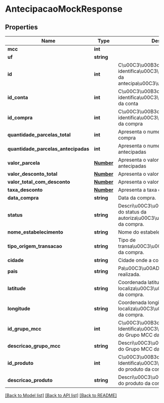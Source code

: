 # AntecipacaoMockResponse

## Properties
Name | Type | Description | Notes
------------ | ------------- | ------------- | -------------
**mcc** | **int** |  | [optional] 
**uf** | **string** |  | [optional] 
**id** | **int** | C\u00C3\u00B3digo de identifica\u00C3\u00A7\u00C3\u00A3o da antecipa\u00C3\u00A7\u00C3\u00A3o | [optional] 
**id_conta** | **int** | C\u00C3\u00B3digo de identifica\u00C3\u00A7\u00C3\u00A3o da conta | [optional] 
**id_compra** | **int** | C\u00C3\u00B3digo de identifica\u00C3\u00A7\u00C3\u00A3o da compra | [optional] 
**quantidade_parcelas_total** | **int** | Apresenta o numero total de parcelas da compra | [optional] 
**quantidade_parcelas_antecipadas** | **int** | Apresenta o numero de parcelas antecipadas | [optional] 
**valor_parcela** | [**Number**](Number.md) | Apresenta o valor de cada parcela antecipadas | [optional] 
**valor_desconto_total** | [**Number**](Number.md) | Apresenta o valor total do desconto | [optional] 
**valor_total_com_desconto** | [**Number**](Number.md) | Apresenta o valor total com desconto | [optional] 
**taxa_desconto** | [**Number**](Number.md) | Apresenta a taxa de desconto | [optional] 
**data_compra** | **string** | Data da compra. | [optional] 
**status** | **string** | Descri\u00C3\u00A7\u00C3\u00A3o do status da autoriza\u00C3\u00A7\u00C3\u00A3o da compra. | [optional] 
**nome_estabelecimento** | **string** | Nome do estabelecimento da compra. | [optional] 
**tipo_origem_transacao** | **string** | Tipo de transa\u00C3\u00A7\u00C3\u00A3o da compra. | [optional] 
**cidade** | **string** | Cidade onde a compra foi realizada. | [optional] 
**pais** | **string** | Pa\u00C3\u00ADs onde a compra foi realizada. | [optional] 
**latitude** | **string** | Coordenada latitudinal da localiza\u00C3\u00A7\u00C3\u00A3o da compra. | [optional] 
**longitude** | **string** | Coordenada longitudinal da localiza\u00C3\u00A7\u00C3\u00A3o da compra. | [optional] 
**id_grupo_mcc** | **int** | C\u00C3\u00B3digo de Identifica\u00C3\u00A7\u00C3\u00A3o do Grupo MCC da compra. | [optional] 
**descricao_grupo_mcc** | **string** | Descri\u00C3\u00A7\u00C3\u00A3o do Grupo MCC da compra. | [optional] 
**id_produto** | **int** | C\u00C3\u00B3digo de Identifica\u00C3\u00A7\u00C3\u00A3o do produto da compra. | [optional] 
**descricao_produto** | **string** | Descri\u00C3\u00A7\u00C3\u00A3o do produto da compra. | [optional] 

[[Back to Model list]](../README.md#documentation-for-models) [[Back to API list]](../README.md#documentation-for-api-endpoints) [[Back to README]](../README.md)


